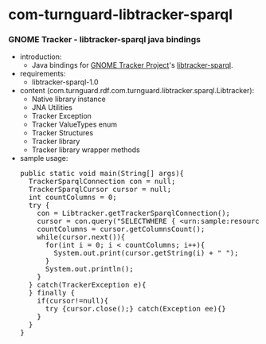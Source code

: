 com-turnguard-libtracker-sparql
===============================

<h3>GNOME Tracker - libtracker-sparql java bindings</h3>
<ul>
<li>introduction:
<ul>
<li>Java bindings for <a href="https://wiki.gnome.org/Projects/Tracker" target="_blank">GNOME Tracker Project</a>'s 
<a href="https://developer.gnome.org/libtracker-sparql/stable/" target="_blank">libtracker-sparql</a>.</li>
</ul>
</li>
<li>requirements:
<ul>
<li>libtracker-sparql-1.0</li>
</ul>
</li>
<li>content (com.turnguard.rdf.com.turnguard.libtracker.sparql.Libtracker):
<ul>
<li>Native library instance</li>
<li>JNA Utilities</li>
<li>Tracker Exception</li>
<li>Tracker ValueTypes enum</li>
<li>Tracker Structures</li>
<li>Tracker library</li>
<li>Tracker library wrapper methods</li>
</ul>
</li>
<li>sample usage:<br/>
<pre>
public static void main(String[] args){
  TrackerSparqlConnection con = null;
  TrackerSparqlCursor cursor = null;
  int countColumns = 0;
  try {
    con = Libtracker.getTrackerSparqlConnection();
    cursor = con.query("SELECTWHERE { &lt;urn:sample:resource&gt; ?p ?o . }");
    countColumns = cursor.getColumnsCount();
    while(cursor.next()){
      for(int i = 0; i &lt; countColumns; i++){
        System.out.print(cursor.getString(i) + " ");
      }
      System.out.println();
    }
  } catch(TrackerException e){
  } finally {
    if(cursor!=null){
      try {cursor.close();} catch(Exception ee){}
    }
  }
}
</pre>
</li>
</ul>
